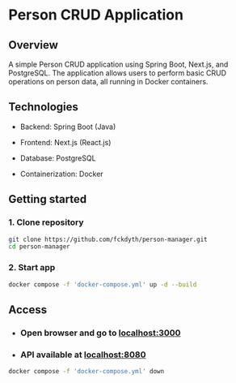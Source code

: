 # Person CRUD Application

## Overview

A simple Person CRUD application using Spring Boot, Next.js, and PostgreSQL. The application allows users to perform basic CRUD operations on person data, all running in Docker containers.

## Technologies

- Backend: Spring Boot (Java)

- Frontend: Next.js (React.js)

- Database: PostgreSQL

- Containerization: Docker

## Getting started

### 1. Clone repository

~~~sh
git clone https://github.com/fckdyth/person-manager.git
cd person-manager
~~~

### 2. Start app

~~~sh
docker compose -f 'docker-compose.yml' up -d --build
~~~

## Access

- ### Open browser and go to [localhost:3000](http://localhost:3000)

- ### API available at [localhost:8080](http://localhost:8080)

~~~sh
docker compose -f 'docker-compose.yml' down 
~~~